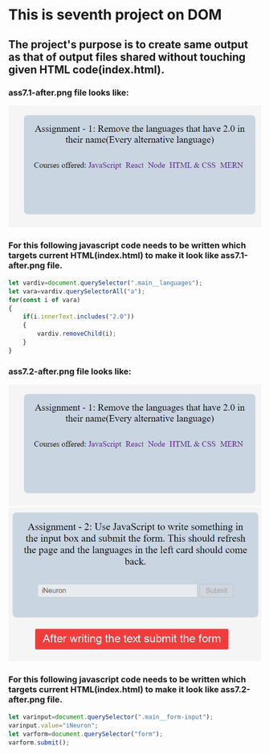 # This is seventh project on DOM
## The project's purpose is to create same output as that of output files shared without touching given HTML code(index.html).
### ass7.1-after.png file looks like:

![Output expected](./ass7.1-after.png)

### For this following javascript code needs to be written which targets current HTML(index.html) to make it look like ass7.1-after.png file. 
```javascript
let vardiv=document.querySelector(".main__languages");
let vara=vardiv.querySelectorAll("a");
for(const i of vara)
{
	if(i.innerText.includes("2.0"))
    {
        vardiv.removeChild(i);
    }
}
```
### ass7.2-after.png file looks like:

![Output expected](./ass7.1-after.png)
![Output expected](./ass7.2-after.png)

### For this following javascript code needs to be written which targets current HTML(index.html) to make it look like ass7.2-after.png file. 
```javascript
let varinput=document.querySelector(".main__form-input");
varinput.value="iNeuron";
let varform=document.querySelector("form"); 
varform.submit();
```